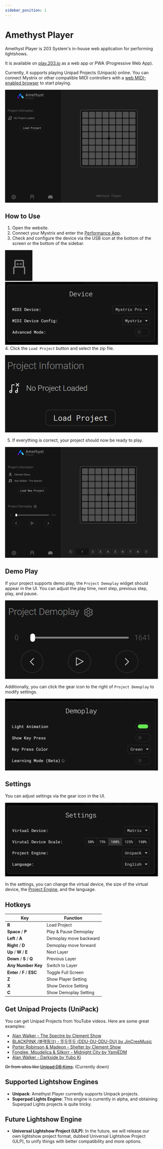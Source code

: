 ```yaml
---
sidebar_position: 1
---
```


# Amethyst Player

Amethyst Player is 203 System's in-house web application for performing lightshows.

It is available on [play.203.io](https://play.203.io) as a web app or PWA (Progressive Web App).

Currently, it supports playing Unipad Projects (Unipack) online. You can connect Mystrix or other compatible MIDI controllers with a [web MIDI-enabled browser](https://developer.mozilla.org/en-US/docs/Web/API/MIDIAccess#Browser_compatibility) to start playing.

![Amethyst Player UI](MainUI.png)

## How to Use

1. Open the website.
2. Connect your Mystrix and enter the [Performance App](/docs/MatrixOS/Applications/Performance).
3. Check and configure the device via the USB icon at the bottom of the screen or the bottom of the sidebar.

![USB Icon](USB.png)
![Device Config](DeviceConfig.png) 4. Click the `Load Project` button and select the zip file.

![Load Project](LoadProject.png)

5. If everything is correct, your project should now be ready to play.

![Project Loaded](ProjectLoaded.png)

## Demo Play

If your project supports demo play, the `Project Demoplay` widget should appear in the UI. You can adjust the play time, next step, previous step, play, and pause.

![Demoplay](Demoplay.png)

Additionally, you can click the gear icon to the right of `Project Demoplay` to modify settings.

![Demoplay Settings](DemoplaySettings.png)

## Settings

You can adjust settings via the gear icon in the UI.

![Settings](Settings.png)

In the settings, you can change the virtual device, the size of the virtual device, the [Project Engine](#supported-lightshow-engines), and the language.

## Hotkeys

| Key                         | Function               |
| --------------------------- | ---------------------- |
| **R**                       | Load Project           |
| **Space** / **P**           | Play & Pause Demoplay  |
| **Left** / **A**            | Demoplay move backward |
| **Right** / **D**           | Demoplay move forward  |
| **Up** / **W** / **E**      | Next Layer             |
| **Down** / **S** / **Q**    | Previous Layer         |
| **Any Number Key**          | Switch to Layer        |
| **Enter** / **F** / **ESC** | Toggle Full Screen     |
| **Z**                       | Show Player Setting    |
| **X**                       | Show Device Setting    |
| **C**                       | Show Demoplay Setting  |

## Get Unipad Projects (UniPack)

You can get Unipad Projects from YouTube videos. Here are some great examples:

- [Alan Walker - The Spectre by Clement Show](https://www.youtube.com/watch?v=-96eVsFJW-M)
- [BLACKPINK (블랙핑크) - 뚜두뚜두 (DDU-DU-DDU-DU) by JinCreeMusic](https://www.youtube.com/watch?v=QTsq8lM9uqg)
- [Porter Robinson & Madeon - Shelter by Clement Show](https://www.youtube.com/watch?v=TnPQg9h6Un0)
- [Fonglee, Moudelica & Silkorr - Midnight City by YamiEDM](https://www.youtube.com/watch?v=KYiaGXlBxLE)
- [Alan Walker - Darkside by Yubo Ki](https://www.youtube.com/watch?v=ZtSGblqfmKQ)

~~Or from sites like [Unipad DB Kims](https://unipad.dbkims.com/).~~ (Currently down)

## Supported Lightshow Engines

- **Unipack**: Amethyst Player currently supports Unipack projects.
- **Superpad Lights Engine**: This engine is currently in alpha, and obtaining Superpad Lights projects is quite tricky.

## Future Lightshow Engine

- **Universal Lightshow Project (ULP)**: In the future, we will release our own lightshow project format, dubbed Universal Lightshow Project (ULP), to unify things with better compatibility and more options.
